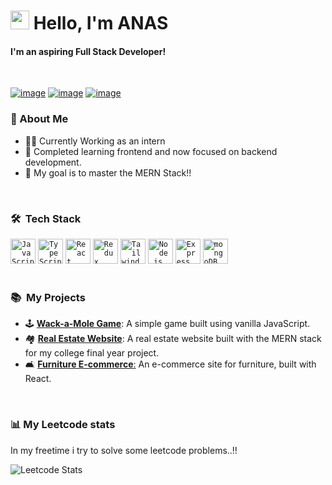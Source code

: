 # <img src="https://raw.githubusercontent.com/iampavangandhi/iampavangandhi/master/gifs/Hi.gif" width="30px"> Hello, I'm ANAS 

#### I'm an aspiring Full Stack Developer!

<div>
  
  <br>

[![image](https://img.shields.io/badge/LinkedIn-0077B5?style=for-the-badge&logo=linkedin&logoColor=white)](https://www.linkedin.com/in/anas-p-8463292a8/)
[![image](https://img.shields.io/badge/Instagram-E4405F?style=for-the-badge&logo=instagram&logoColor=white)](https://www.instagram.com/anasp_xr?igsh=NjN0NXRkejc5cXBm)
[![image](https://img.shields.io/badge/Gmail-D14836?style=for-the-badge&logo=gmail&logoColor=white)](mailto:anaspappadan@gmail.com)

</div>
<h3> 🙂 About Me </h3>

-    👨‍💻 Currently Working as an intern
-    📖 Completed learning frontend and now focused on backend development.
-    🎯 My goal is to master the MERN Stack!!

<br>

<h3> 🛠 &nbsp;Tech Stack</h3>

<div >
	<code><img width="40" src="https://user-images.githubusercontent.com/25181517/117447155-6a868a00-af3d-11eb-9cfe-245df15c9f3f.png" alt="JavaScript" title="JavaScript"/></code>
	<code><img width="40" src="https://user-images.githubusercontent.com/25181517/183890598-19a0ac2d-e88a-4005-a8df-1ee36782fde1.png" alt="TypeScript" title="TypeScript"/></code>
	<code><img width="40" src="https://user-images.githubusercontent.com/25181517/183897015-94a058a6-b86e-4e42-a37f-bf92061753e5.png" alt="React" title="React"/></code>
	<code><img width="40" src="https://user-images.githubusercontent.com/25181517/187896150-cc1dcb12-d490-445c-8e4d-1275cd2388d6.png" alt="Redux" title="Redux"/></code>
	<code><img width="40" src="https://user-images.githubusercontent.com/25181517/202896760-337261ed-ee92-4979-84c4-d4b829c7355d.png" alt="Tailwind CSS" title="Tailwind CSS"/></code>
	<code><img width="40" src="https://user-images.githubusercontent.com/25181517/183568594-85e280a7-0d7e-4d1a-9028-c8c2209e073c.png" alt="Node.js" title="Node.js"/></code>
	<code><img width="40" src="https://user-images.githubusercontent.com/25181517/183859966-a3462d8d-1bc7-4880-b353-e2cbed900ed6.png" alt="Express" title="Express"/></code>
	<code><img width="40" src="https://user-images.githubusercontent.com/25181517/182884177-d48a8579-2cd0-447a-b9a6-ffc7cb02560e.png" alt="mongoDB" title="mongoDB"/></code>

</div>
  <br>
  <h3> 📚 &nbsp;My Projects </h3>

- 🕹️ [**Wack-a-Mole Game**](https://github.com/anaspxr/Whack-A-Mole): A simple game built using vanilla JavaScript.
- 🏘️ [**Real Estate Website**](https://github.com/iambasilp/team-estate): A real estate website built with the MERN stack for my college final year project.
- 🛋️ [**Furniture E-commerce**:](https://github.com/anaspxr/e-commerce-furniture-shop) An e-commerce site for furniture, built with React.

<br>

### 📊 My Leetcode stats
In my freetime i try to solve some leetcode problems..!!

![Leetcode Stats](https://leetcard.jacoblin.cool/anaspxr)



<br>
  

